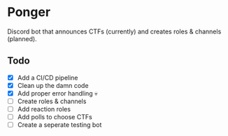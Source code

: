 # Ponger

Discord bot that announces CTFs (currently) and creates roles & channels (planned).

## Todo

- [x] Add a CI/CD pipeline
- [x] Clean up the damn code
- [x] Add proper error handling 💀
- [ ] Create roles & channels
- [ ] Add reaction roles
- [ ] Add polls to choose CTFs
- [ ] Create a seperate testing bot
